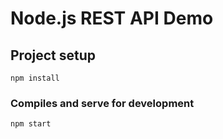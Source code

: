 # Node.js REST API Demo 

## Project setup
```
npm install
```

### Compiles and serve for development
```
npm start
```
